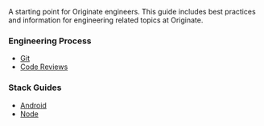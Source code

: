 A starting point for Originate engineers. This guide includes best practices and information for engineering related topics at Originate.

### Engineering Process

* [Git](https://github.com/Originate/origin/blob/master/git.md)
* [Code Reviews](https://github.com/Originate/origin/blob/master/pull_requests.md)

### Stack Guides

* [Android](https://github.com/Originate/origin/blob/master/android-practices.md)
* [Node](https://github.com/Originate/origin/blob/master/node-practices.md)
